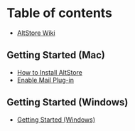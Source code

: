 # Table of contents

* [AltStore Wiki](README.md)

## Getting Started (Mac)

* [How to Install AltStore](getting-started-mac/how-to-install-altstore.md)
* [Enable Mail Plug-in](getting-started-mac/enable-mail-plug-in.md)

## Getting Started (Windows)

* [Getting Started (Windows)](getting-started-windows/getting-started-windows.md)
